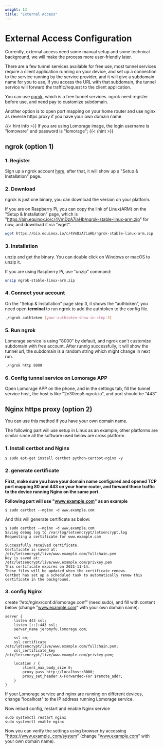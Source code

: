 ```yaml
---
weight: 13
title: "External Access"
---
```


# External Access Configuration

Currently, external access need some manual setup and some technical background, we will make the process more user-friendly later.

There are a few tunnel services available for free use, most tunnel services require a client application running on your device, and set up a connection to the service running by the service provider, and it will give a subdomain name for you to use, if you access the URL with that subdomain, the tunnel service will forward the traffic/request to the client application.

You can use [ngrok](https://ngrok.com), which is a free tunnel services. ngrok need register before use, and need pay to customize subdomain.

Another option is to open port mapping on your home router and use nginx as reverse https proxy if you have your own domain name.

{{< hint info >}}
If you are using Lomorage image, the login username is "lomoware" and password is "lomorage";
{{< /hint >}}

## ngrok (option 1)

### 1. Register

Sign up a ngrok account [here](https://dashboard.ngrok.com/signup), after that, it will show up a "Setup & Installation" page.

### 2. Download

ngrok is just one binary, you can download the version on your platform.

If you are on Raspberry Pi, you can copy the link of Linux(ARM) on the "Setup & Installation" page, which is "https://bin.equinox.io/c/4VmDzA7iaHb/ngrok-stable-linux-arm.zip" for now, and download it via "wget".

```bash
wget https://bin.equinox.io/c/4VmDzA7iaHb/ngrok-stable-linux-arm.zip
```

### 3. Installation

unzip and get the binary. You can double click on Windows or macOS to unzip it.

If you are using Raspberry Pi, use "unzip" command:

```bash
unzip ngrok-stable-linux-arm.zip
```

### 4. Connect your account

On the "Setup & Installation" page step 3, it shows the “authtoken”, you need open **terminal** to run ngrok to add the authtoken to the config file.

```bash
./ngrok authtoken [your-authtoken-show-in-step-3]
```

### 5. Run ngrok

Lomorage service is using "8000" by default, and ngrok can't customize subdomain with free account. After runnig successfully, it will show the tunnel url, the subdomain is a random string which might change in next run.

```bash
./ngrok http 8000
```

<script id="asciicast-265359" src="https://asciinema.org/a/265359.js" async></script>

### 6. Config tunnel service on Lomorage APP

Open Lomorage APP on the phone, and in the settings tab, fill the tunnel service host, the host is like "2e30eea5.ngrok.io", and port should be "443".

## Nginx https proxy (option 2)

You can use this method if you have your own domain name.

The following part will use setup in Linux as an example, other platforms are similar since all the software used below are cross platform.

### 1. Install certbot and Nginx

```
$ sudo apt-get install certbot python-certbot-nginx -y
```

### 2. generate certificate

**First, make sure you have your domain name configured and opened TCP port mapping 80 and 443 on your home router, and forward those traffic to the device running Nginx on the same port.**

**Following part will use "www.example.com" as an example**

```
$ sudo certbot --nginx -d www.example.com
```

And this will generate certificate as below:

```
$ sudo certbot --nginx -d www.example.com
Saving debug log to /var/log/letsencrypt/letsencrypt.log
Requesting a certificate for www.example.com

Successfully received certificate.
Certificate is saved at: /etc/letsencrypt/live/www.example.com/fullchain.pem
Key is saved at:         /etc/letsencrypt/live/www.example.com/privkey.pem
This certificate expires on 2021-11-14.
These files will be updated when the certificate renews.
Certbot has set up a scheduled task to automatically renew this certificate in the background.
```

### 3. config Nginx

create “/etc/nginx/conf.d/lomorage.conf” (need sudo), and fill with content below (change "www.example.com" with your own domain name):

```
server {
    listen 443 ssl;
    listen [::]:443 ssl;
    server_name jeromyfu.lomorage.com;

    ssl on;
    ssl_certificate /etc/letsencrypt/live/www.example.com/fullchain.pem;
    ssl_certificate_key /etc/letsencrypt/live/www.example.com/privkey.pem;

    location / {
        client_max_body_size 0;
        proxy_pass http://localhost:8000;
        proxy_set_header X-Forwarded-For $remote_addr;
    }
}
```

If your Lomorage service and nginx are running on different devices, change "localhost" to the IP address running Lomorage service.

Now reload config, restart and enable Nginx service

```
sudo systemctl restart nginx
sudo systemctl enable nginx
```

Now you can verify the settings using browser by accessing "https://www.example..com/system" (change "www.example.com" with your own domain name).
